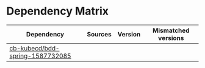 # Dependency Matrix

Dependency | Sources | Version | Mismatched versions
---------- | ------- | ------- | -------------------
[cb-kubecd/bdd-spring-1587732085](https://github.com/cb-kubecd/bdd-spring-1587732085.git) |  | []() | 
